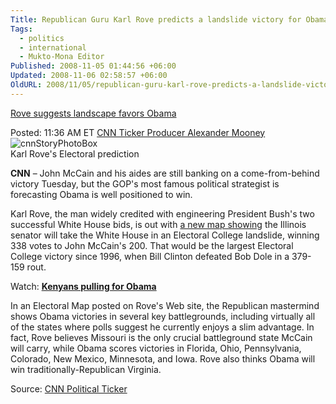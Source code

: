 ```yaml
---
Title: Republican Guru Karl Rove predicts a landslide victory for Obama
Tags:
  - politics
  - international
  - Mukto-Mona Editor
Published: 2008-11-05 01:44:56 +06:00
Updated: 2008-11-06 02:58:57 +06:00
OldURL: 2008/11/05/republican-guru-karl-rove-predicts-a-landslide-victory-for-obama/
---
```

[Rove suggests landscape favors Obama](https://politicalticker.blogs.cnn.com/2008/11/04/rove-predicts-obama-landslide)

Posted: 11:36 AM ET
[CNN Ticker Producer Alexander Mooney](https://politicalticker.blogs.cnn.com/tag/cnn-ticker-producer-alexander-mooney)
![cnnStoryPhotoBox](https://i2.cdn.turner.com/cnn/2008/images/11/04/art.rove.cnn.jpg)
<br />
Karl Rove's Electoral prediction

**CNN** – John McCain and his aides are still banking on a come-from-behind victory Tuesday, but the GOP's most famous political strategist is forecasting Obama is well positioned to win.

Karl Rove, the man widely credited with engineering President Bush's two successful White House bids, is out with [a new map showing](https://www.rove.com/election) the Illinois senator will take the White House in an Electoral College landslide, winning 338 votes to John McCain's 200. That would be the largest Electoral College victory since 1996, when Bill Clinton defeated Bob Dole in a 379-159 rout.

Watch: **[Kenyans pulling for Obama](https://www.cnn.com/video/#/video/politics/2008/11/04/mckenzie.iaf.kenya.obama.inc.cnn)**

In an Electoral Map posted on Rove's Web site, the Republican mastermind shows Obama victories in several key battlegrounds, including virtually all of the states where polls suggest he currently enjoys a slim advantage. In fact, Rove believes Missouri is the only crucial battleground state McCain will carry, while Obama scores victories in Florida, Ohio, Pennsylvania, Colorado, New Mexico, Minnesota, and Iowa. Rove also thinks Obama will win traditionally-Republican Virginia.

Source: [CNN Political Ticker](https://politicalticker.blogs.cnn.com/2008/11/04/rove-predicts-obama-landslide)
